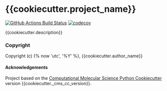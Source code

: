{{cookiecutter.project_name}}
==============================
[//]: # (Badges)
[![GitHub Actions Build Status](https://github.com/{{cookiecutter.github_username}}/{{cookiecutter.repo_name}}/workflows/CI/badge.svg)](https://github.com/{{cookiecutter.github_username}}/{{cookiecutter.repo_name}}/actions?query=workflow%3ACI)
[![codecov](https://codecov.io/gh/{{cookiecutter.github_username}}/{{cookiecutter.project_name}}/branch/main/graph/badge.svg)](https://codecov.io/gh/{{cookiecutter.github_username}}/{{cookiecutter.project_name}}/branch/main)


{{cookiecutter.description}}

### Copyright

Copyright (c) {% now 'utc', '%Y' %}, {{cookiecutter.author_name}}


#### Acknowledgements
 
Project based on the 
[Computational Molecular Science Python Cookiecutter](https://github.com/molssi/cookiecutter-cms) version {{cookiecutter._cms_cc_version}}.
